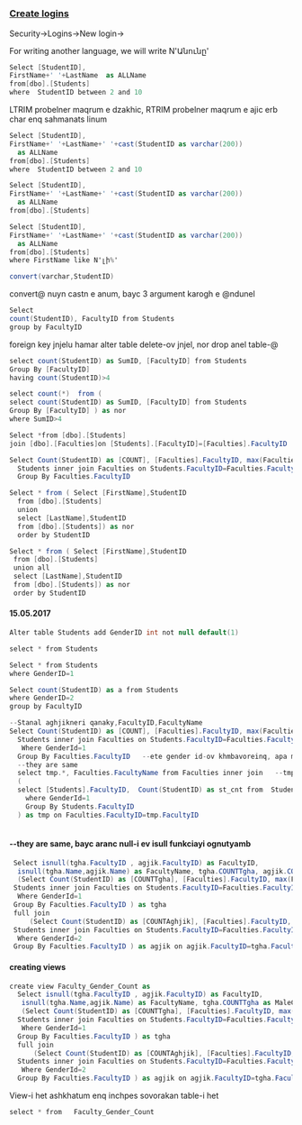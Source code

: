 #

### [Create logins]()
Security->Logins->New login->


For writing another language, we will write    N'Անունը'



```c#
Select [StudentID], 
FirstName+' '+LastName  as ALLName
from[dbo].[Students]
where  StudentID between 2 and 10
```



LTRIM probelner maqrum e dzakhic, RTRIM  probelner maqrum e ajic erb char enq sahmanats linum

```C#
Select [StudentID], 
FirstName+' '+LastName+' '+cast(StudentID as varchar(200))
  as ALLName
from[dbo].[Students]
where  StudentID between 2 and 10
```

```C#
Select [StudentID], 
FirstName+' '+LastName+' '+cast(StudentID as varchar(200))
  as ALLName
from[dbo].[Students]
```

```C#
Select [StudentID], 
FirstName+' '+LastName+' '+cast(StudentID as varchar(200))
  as ALLName
from[dbo].[Students]
where FirstName like N'լի%'
```


```C#
convert(varchar,StudentID)
```

convert@ nuyn castn e anum, bayc 3 argument karogh e @ndunel

```C#
Select 
count(StudentID), FacultyID from Students
group by FacultyID
```


foreign key jnjelu  hamar alter table delete-ov jnjel, nor drop anel table-@

```C#
select count(StudentID) as SumID, [FacultyID] from Students
Group By [FacultyID]
having count(StudentID)>4
```


```C#
select count(*)  from (
select count(StudentID) as SumID, [FacultyID] from Students
Group By [FacultyID] ) as nor
where SumID>4
```

```C#
Select *from [dbo].[Students]
join [dbo].[Faculties]on [Students].[FacultyID]=[Faculties].FacultyID
```


```C#
Select Count(StudentID) as [COUNT], [Faculties].FacultyID, max(Faculties.FacultyName) as Name from 
  Students inner join Faculties on Students.FacultyID=Faculties.FacultyID
  Group By Faculties.FacultyID
```
```C#
Select * from ( Select [FirstName],StudentID
  from [dbo].[Students] 
  union
  select [LastName],StudentID
  from [dbo].[Students]) as nor
  order by StudentID
 ```
 
 ```C#
 Select * from ( Select [FirstName],StudentID
  from [dbo].[Students] 
  union all
  select [LastName],StudentID
  from [dbo].[Students]) as nor
  order by StudentID
  ```

#### 15.05.2017
```C#
Alter table Students add GenderID int not null default(1)
```
```C#
select * from Students
```

```C#
Select * from Students
where GenderID=1
```

```C#
Select count(StudentID) as a from Students
where GenderID=2
group by FacultyID
```
```C#
--Stanal aghjikneri qanaky,FacultyID,FacultyName
Select Count(StudentID) as [COUNT], [Faculties].FacultyID, max(Faculties.FacultyName) as Name from 
  Students inner join Faculties on Students.FacultyID=Faculties.FacultyID
   Where GenderId=1
  Group By Faculties.FacultyID   --ete gender id-ov khmbavoreinq, apa max -Y skhal kberer
  --they are same
  select tmp.*, Faculties.FacultyName from Faculties inner join   --tmp.*-y kberi arden nor aliasi syunery
  (
  select [Students].FacultyID,  Count(StudentID) as st_cnt from  Students
    where GenderId=1
    Group By Students.FacultyID  
  ) as tmp on Faculties.FacultyID=tmp.FacultyID
  
```



 #### --they  are same, bayc aranc null-i  ev isull funkciayi ognutyamb
 ```C#
  Select isnull(tgha.FacultyID , agjik.FacultyID) as FacultyID,
   isnull(tgha.Name,agjik.Name) as FacultyName, tgha.COUNTTgha, agjik.COUNTAghjik from
   (Select Count(StudentID) as [COUNTTgha], [Faculties].FacultyID, max(Faculties.FacultyName) as Name from 
  Students inner join Faculties on Students.FacultyID=Faculties.FacultyID
   Where GenderId=1
  Group By Faculties.FacultyID ) as tgha 
  full join 
      (Select Count(StudentID) as [COUNTAghjik], [Faculties].FacultyID, max(Faculties.FacultyName) as Name from 
  Students inner join Faculties on Students.FacultyID=Faculties.FacultyID
   Where GenderId=2
  Group By Faculties.FacultyID ) as agjik on agjik.FacultyID=tgha.FacultyId
```

#### creating views
```c#
create view Faculty_Gender_Count as
  Select isnull(tgha.FacultyID , agjik.FacultyID) as FacultyID,
   isnull(tgha.Name,agjik.Name) as FacultyName, tgha.COUNTTgha as MaleCount, agjik.COUNTAghjik FemaleCount from
   (Select Count(StudentID) as [COUNTTgha], [Faculties].FacultyID, max(Faculties.FacultyName) as Name from 
  Students inner join Faculties on Students.FacultyID=Faculties.FacultyID
   Where GenderId=1
  Group By Faculties.FacultyID ) as tgha 
  full join 
      (Select Count(StudentID) as [COUNTAghjik], [Faculties].FacultyID, max(Faculties.FacultyName) as Name from 
  Students inner join Faculties on Students.FacultyID=Faculties.FacultyID
   Where GenderId=2
  Group By Faculties.FacultyID ) as agjik on agjik.FacultyID=tgha.FacultyId
 ```
View-i het ashkhatum enq inchpes sovorakan table-i het

```C#
select * from   Faculty_Gender_Count
```


